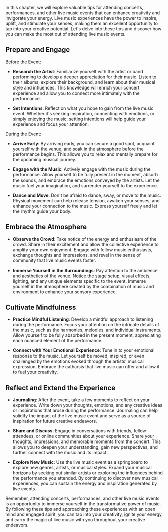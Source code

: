 
In this chapter, we will explore valuable tips for attending concerts, performances, and other live music events that can enhance creativity and invigorate your energy. Live music experiences have the power to inspire, uplift, and stimulate your senses, making them an excellent opportunity to tap into your creative potential. Let's delve into these tips and discover how you can make the most out of attending live music events.

Prepare and Engage
------------------

Before the Event:

* **Research the Artist**: Familiarize yourself with the artist or band performing to develop a deeper appreciation for their music. Listen to their albums, explore their background, and learn about their musical style and influences. This knowledge will enrich your concert experience and allow you to connect more intimately with the performance.

* **Set Intentions**: Reflect on what you hope to gain from the live music event. Whether it's seeking inspiration, connecting with emotions, or simply enjoying the music, setting intentions will help guide your experience and focus your attention.

During the Event:

* **Arrive Early**: By arriving early, you can secure a good spot, acquaint yourself with the venue, and soak in the atmosphere before the performance begins. This allows you to relax and mentally prepare for the upcoming musical journey.

* **Engage with the Music**: Actively engage with the music during the performance. Allow yourself to be fully present in the moment, absorb the sounds, and embrace the emotions conveyed by the artists. Let the music fuel your imagination, and surrender yourself to the experience.

* **Dance and Move**: Don't be afraid to dance, sway, or move to the music. Physical movement can help release tension, awaken your senses, and enhance your connection to the music. Express yourself freely and let the rhythm guide your body.

Embrace the Atmosphere
----------------------

* **Observe the Crowd**: Take notice of the energy and enthusiasm of the crowd. Share in their excitement and allow the collective experience to amplify your own enjoyment. Engage with fellow music enthusiasts, exchange thoughts and impressions, and revel in the sense of community that live music events foster.

* **Immerse Yourself in the Surroundings**: Pay attention to the ambience and aesthetics of the venue. Notice the stage setup, visual effects, lighting, and any unique elements specific to the event. Immerse yourself in the atmosphere created by the combination of music and environment to enhance your sensory experience.

Cultivate Mindfulness
---------------------

* **Practice Mindful Listening**: Develop a mindful approach to listening during the performance. Focus your attention on the intricate details of the music, such as the harmonies, melodies, and individual instruments. Allow yourself to be fully absorbed in the present moment, appreciating each nuanced element of the performance.

* **Connect with Your Emotional Experience**: Tune in to your emotional response to the music. Let yourself be moved, inspired, or even challenged by the emotions evoked through the artists' musical expression. Embrace the catharsis that live music can offer and allow it to fuel your creativity.

Reflect and Extend the Experience
---------------------------------

* **Journaling**: After the event, take a few moments to reflect on your experience. Write down your thoughts, emotions, and any creative ideas or inspirations that arose during the performance. Journaling can help solidify the impact of the live music event and serve as a source of inspiration for future creative endeavors.

* **Share and Discuss**: Engage in conversations with friends, fellow attendees, or online communities about your experience. Share your thoughts, impressions, and memorable moments from the concert. This allows you to deepen your understanding, gain new perspectives, and further connect with the music and its impact.

* **Explore New Music**: Use the live music event as a springboard to explore new genres, artists, or musical styles. Expand your musical horizons by seeking out similar artists or exploring the influences behind the performance you attended. By continuing to discover new musical experiences, you can sustain the energy and inspiration generated by live events.

Remember, attending concerts, performances, and other live music events is an opportunity to immerse yourself in the transformative power of music. By following these tips and approaching these experiences with an open mind and engaged spirit, you can tap into your creativity, ignite your energy, and carry the magic of live music with you throughout your creative endeavors.
